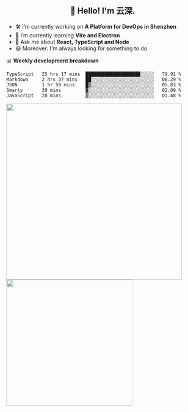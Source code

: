 <h2 align="center">👋 Hello! I'm 云深.</h2>

- 🛠 I’m currently working on **A Platform for DevOps in Shenzhen**
- 🚀 I’m currently learning **Vite and Electron**
- 💬 Ask me about **React, TypeScript and Node**
- 😃 Moreover: I'm always looking for something to do

📊 **Weekly development breakdown**

<!--START_SECTION:waka-->
```text
TypeScript   25 hrs 17 mins  ████████████████████░░░░░   79.91 % 
Markdown     2 hrs 37 mins   ██░░░░░░░░░░░░░░░░░░░░░░░   08.29 % 
JSON         1 hr 50 mins    █▒░░░░░░░░░░░░░░░░░░░░░░░   05.83 % 
Smarty       39 mins         ▓░░░░░░░░░░░░░░░░░░░░░░░░   02.09 % 
JavaScript   28 mins         ▒░░░░░░░░░░░░░░░░░░░░░░░░   01.48 % 
```
<!--END_SECTION:waka-->

<p>
<img align="left" width="460" src="https://github-readme-stats.vercel.app/api?username=theprimone&custom_title=Yuns's Github Stats&theme=graywhite&hide_border=true&disable_animations=true"/> <img align="left" width="330" src="https://github-readme-stats.vercel.app/api/top-langs/?username=theprimone&layout=compact&theme=graywhite&hide_border=true"/>
</p>

